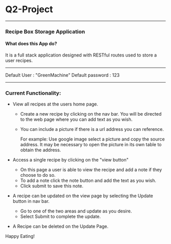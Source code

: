 # Q2-Project
---

### Recipe Box Storage Application

#### What does this App do?

It is a full stack application designed with RESTful routes used to store a
user recipes.

---

Default User : "GreenMachine"
Default password : 123

--- 

### Current Functionality:

 * View all recipes at the users home page.

   - Create a new recipe by clicking on the nav bar.  You will be directed to the web page where you can add text as you wish.

   - You can include a picture if there is a url address you can reference.  

       For example:  Use google image select a picture and copy the source
       address.  It may be necessary to open the picture in its own table to
       obtain the address.  

 * Access a single recipe by clicking on the "view button"

   - On this page a user is able to view the recipe and add a note if they choose to do so.
   - To add a note click the note button and add the text as you wish.  
   - Click submit to save this note.

 * A recipe can be updated on the view page by selecting the Update button in nav bar.

     - Go to one of the two areas and update as you desire.
     - Select Submit to complete the update.

 * A Recipe can be deleted on the Update Page.  


 Happy Eating!
